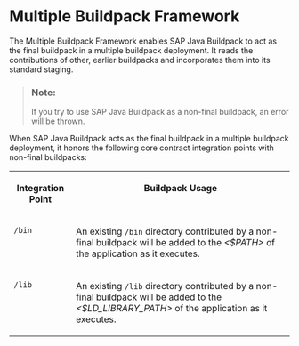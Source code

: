 <!-- loiob2662e8e6e50459a9af38c6daba66f06 -->

# Multiple Buildpack Framework

The Multiple Buildpack Framework enables SAP Java Buildpack to act as the final buildpack in a multiple buildpack deployment. It reads the contributions of other, earlier buildpacks and incorporates them into its standard staging.

> ### Note:  
> If you try to use SAP Java Buildpack as a non-final buildpack, an error will be thrown.

When SAP Java Buildpack acts as the final buildpack in a multiple buildpack deployment, it honors the following core contract integration points with non-final buildpacks:


<table>
<tr>
<th valign="top">

Integration Point

</th>
<th valign="top">

Buildpack Usage

</th>
</tr>
<tr>
<td valign="top">

`/bin`

</td>
<td valign="top">

An existing `/bin` directory contributed by a non-final buildpack will be added to the *<$PATH\>* of the application as it executes.

</td>
</tr>
<tr>
<td valign="top">

`/lib`

</td>
<td valign="top">

An existing `/lib` directory contributed by a non-final buildpack will be added to the *<$LD\_LIBRARY\_PATH\>* of the application as it executes.

</td>
</tr>
</table>

